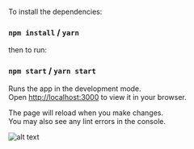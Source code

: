 
To install the dependencies:
### `npm install` / `yarn`

then to run:
### `npm start` / `yarn start`

Runs the app in the development mode.\
Open [http://localhost:3000](http://localhost:3000) to view it in your browser.

The page will reload when you make changes.\
You may also see any lint errors in the console.

![alt text](https://github.com/y13uc130/manufac/blob/main/echarts.png.jpg?raw=true)
